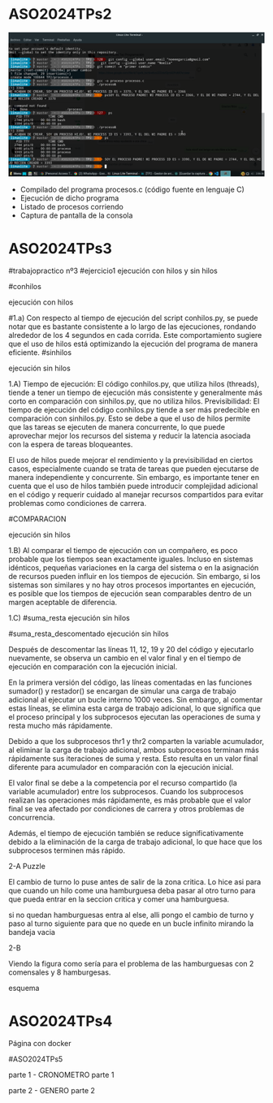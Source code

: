 # ASO2024TPs2
<img src="./TP2/Captura de pantalla_2024-04-08_14-06-40.png" />

- Compilado del programa procesos.c (código fuente en lenguaje C)
- Ejecución de dicho programa
- Listado de procesos corriendo
- Captura de pantalla de la consola


# ASO2024TPs3

#trabajopractico nº3 #ejercicio1 ejecución con hilos y sin hilos

#conhilos

ejecución con hilos

#1.a) Con respecto al tiempo de ejecución del script conhilos.py, se puede notar que es bastante consistente a lo largo de las ejecuciones, rondando alrededor de los 4 segundos en cada corrida. Este comportamiento sugiere que el uso de hilos está optimizando la ejecución del programa de manera eficiente.
#sinhilos

ejecución sin hilos

1.A) Tiempo de ejecución: El código conhilos.py, que utiliza hilos (threads), tiende a tener un tiempo de ejecución más consistente y generalmente más corto en comparación con sinhilos.py, que no utiliza hilos. Previsibilidad: El tiempo de ejecución del código conhilos.py tiende a ser más predecible en comparación con sinhilos.py. Esto se debe a que el uso de hilos permite que las tareas se ejecuten de manera concurrente, lo que puede aprovechar mejor los recursos del sistema y reducir la latencia asociada con la espera de tareas bloqueantes.

El uso de hilos puede mejorar el rendimiento y la previsibilidad en ciertos casos, especialmente cuando se trata de tareas que pueden ejecutarse de manera independiente y concurrente. Sin embargo, es importante tener en cuenta que el uso de hilos también puede introducir complejidad adicional en el código y requerir cuidado al manejar recursos compartidos para evitar problemas como condiciones de carrera.

#COMPARACION

ejecución sin hilos

1.B) Al comparar el tiempo de ejecución con un compañero, es poco probable que los tiempos sean exactamente iguales. Incluso en sistemas idénticos, pequeñas variaciones en la carga del sistema o en la asignación de recursos pueden influir en los tiempos de ejecución. Sin embargo, si los sistemas son similares y no hay otros procesos importantes en ejecución, es posible que los tiempos de ejecución sean comparables dentro de un margen aceptable de diferencia.

1.C) #suma_resta ejecución sin hilos

#suma_resta_descomentado ejecución sin hilos

Después de descomentar las líneas 11, 12, 19 y 20 del código y ejecutarlo nuevamente, se observa un cambio en el valor final y en el tiempo de ejecución en comparación con la ejecución inicial.

En la primera versión del código, las líneas comentadas en las funciones sumador() y restador() se encargan de simular una carga de trabajo adicional al ejecutar un bucle interno 1000 veces. Sin embargo, al comentar estas líneas, se elimina esta carga de trabajo adicional, lo que significa que el proceso principal y los subprocesos ejecutan las operaciones de suma y resta mucho más rápidamente.

Debido a que los subprocesos thr1 y thr2 comparten la variable acumulador, al eliminar la carga de trabajo adicional, ambos subprocesos terminan más rápidamente sus iteraciones de suma y resta. Esto resulta en un valor final diferente para acumulador en comparación con la ejecución inicial.

El valor final se debe a la competencia por el recurso compartido (la variable acumulador) entre los subprocesos. Cuando los subprocesos realizan las operaciones más rápidamente, es más probable que el valor final se vea afectado por condiciones de carrera y otros problemas de concurrencia.

Además, el tiempo de ejecución también se reduce significativamente debido a la eliminación de la carga de trabajo adicional, lo que hace que los subprocesos terminen más rápido.

2-A Puzzle

El cambio de turno lo puse antes de salir de la zona critica. Lo hice asi para que cuando un hilo come una hamburguesa deba pasar al otro turno para que pueda entrar en la seccion critica y comer una hamburguesa.

si no quedan hamburguesas entra al else, alli pongo el cambio de turno y paso al turno siguiente para que no quede en un bucle infinito mirando la bandeja vacia

2-B

Viendo la figura como sería para el problema de las hamburguesas con 2 comensales y 8 hamburgesas.

esquema


# ASO2024TPs4

Página con docker










#ASO2024TPs5

parte 1 - CRONOMETRO
parte 1






parte 2 - GENERO
parte 2
